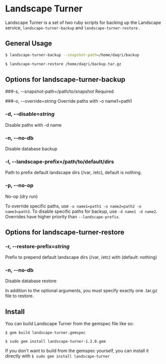 # Landscape Turner

Landscape Turner is a set of two ruby scripts for backing up the Landscape service, 	`landscape-turner-backup` and `landscape-turner-restore` .

## General Usage

```bash
$ landscape-turner-backup --snapshot-path=/home/daqri/backup

$ landscape-turner-restore /home/daqri/backup.tar.gz
```

## Options for landscape-turner-backup

###-s, --snapshot-path=/path/to/snapshot
Required

###-o, --override=*string*
Override paths with -o name1=path1

### -d, --disable=*string*
Disable paths with -d name

### -n, --no-db
Disable database backup

### -l, --landscape-prefix=/path/to/default/dirs
Path to prefix default landscape dirs (/var, /etc), default is nothing.

### -p, --no-op
No-op (dry run)


To override specific paths, use `-o name1=path1 -o name2=path2 -o name3=path3`. To disable specific paths for backup, use `-d name1 -d name2`. Overrides have higher priority than `--landscape-prefix`.

## Options for landscape-turner-restore

### -r, --restore-prefix=*string*
Prefix to prepend default landscape dirs (/var, /etc) with (default: nothing)

### -n, --no-db
Disable database restore


In addition to the optional arguments, you must specify exactly one .tar.gz file to restore.

## Install

You can build Landscape Turner from the gemspec file like so:

`$ gem build landscape-turner.gemspec`

`$ sudo gem install landscape-turner-1.2.0.gem`

If you don't want to build from the gemspec yourself, you can install it directly with `$ sudo gem install landscape-turner`

